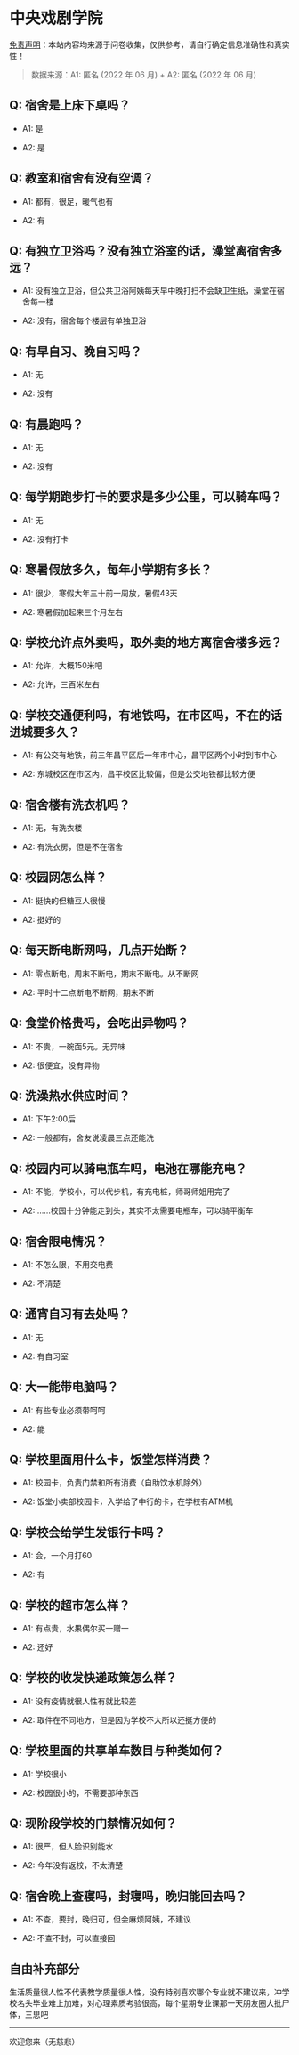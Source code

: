 # 中央戏剧学院

[免责声明](https://colleges.chat/#_3)：本站内容均来源于问卷收集，仅供参考，请自行确定信息准确性和真实性！

> 数据来源：A1: 匿名 (2022 年 06 月) + A2: 匿名 (2022 年 06 月)

## Q: 宿舍是上床下桌吗？

- A1: 是

- A2: 是

## Q: 教室和宿舍有没有空调？

- A1: 都有，很足，暖气也有

- A2: 有

## Q: 有独立卫浴吗？没有独立浴室的话，澡堂离宿舍多远？

- A1: 没有独立卫浴，但公共卫浴阿姨每天早中晚打扫不会缺卫生纸，澡堂在宿舍每一楼

- A2: 没有，宿舍每个楼层有单独卫浴

## Q: 有早自习、晚自习吗？

- A1: 无

- A2: 没有

## Q: 有晨跑吗？

- A1: 无

- A2: 没有

## Q: 每学期跑步打卡的要求是多少公里，可以骑车吗？

- A1: 无

- A2: 没有打卡

## Q: 寒暑假放多久，每年小学期有多长？

- A1: 很少，寒假大年三十前一周放，暑假43天

- A2: 寒暑假加起来三个月左右

## Q: 学校允许点外卖吗，取外卖的地方离宿舍楼多远？

- A1: 允许，大概150米吧

- A2: 允许，三百米左右

## Q: 学校交通便利吗，有地铁吗，在市区吗，不在的话进城要多久？

- A1: 有公交有地铁，前三年昌平区后一年市中心，昌平区两个小时到市中心

- A2: 东城校区在市区内，昌平校区比较偏，但是公交地铁都比较方便

## Q: 宿舍楼有洗衣机吗？

- A1: 无，有洗衣楼

- A2: 有洗衣房，但是不在宿舍

## Q: 校园网怎么样？

- A1: 挺快的但糖豆人很慢

- A2: 挺好的

## Q: 每天断电断网吗，几点开始断？

- A1: 零点断电，周末不断电，期末不断电。从不断网

- A2: 平时十二点断电不断网，期末不断

## Q: 食堂价格贵吗，会吃出异物吗？

- A1: 不贵，一碗面5元。无异味

- A2: 很便宜，没有异物

## Q: 洗澡热水供应时间？

- A1: 下午2:00后

- A2: 一般都有，舍友说凌晨三点还能洗

## Q: 校园内可以骑电瓶车吗，电池在哪能充电？

- A1: 不能，学校小，可以代步机，有充电桩，师哥师姐用完了

- A2: ……校园十分钟能走到头，其实不太需要电瓶车，可以骑平衡车

## Q: 宿舍限电情况？

- A1: 不怎么限，不用交电费

- A2: 不清楚

## Q: 通宵自习有去处吗？

- A1: 无

- A2: 有自习室

## Q: 大一能带电脑吗？

- A1: 有些专业必须带呵呵

- A2: 能

## Q: 学校里面用什么卡，饭堂怎样消费？

- A1: 校园卡，负责门禁和所有消费（自助饮水机除外）

- A2: 饭堂小卖部校园卡，入学给了中行的卡，在学校有ATM机

## Q: 学校会给学生发银行卡吗？

- A1: 会，一个月打60

- A2: 有

## Q: 学校的超市怎么样？

- A1: 有点贵，水果偶尔买一赠一

- A2: 还好

## Q: 学校的收发快递政策怎么样？

- A1: 没有疫情就很人性有就比较差

- A2: 取件在不同地方，但是因为学校不大所以还挺方便的

## Q: 学校里面的共享单车数目与种类如何？

- A1: 学校很小

- A2: 校园很小的，不需要那种东西

## Q: 现阶段学校的门禁情况如何？

- A1: 很严，但人脸识别能水

- A2: 今年没有返校，不太清楚

## Q: 宿舍晚上查寝吗，封寝吗，晚归能回去吗？

- A1: 不查，要封，晚归可，但会麻烦阿姨，不建议

- A2: 不查不封，可以直接回

## 自由补充部分

生活质量很人性不代表教学质量很人性，没有特别喜欢哪个专业就不建议来，冲学校名头毕业难上加难，对心理素质考验很高，每个星期专业课那一天朋友圈大批尸体，三思吧

***

欢迎您来（无慈悲）